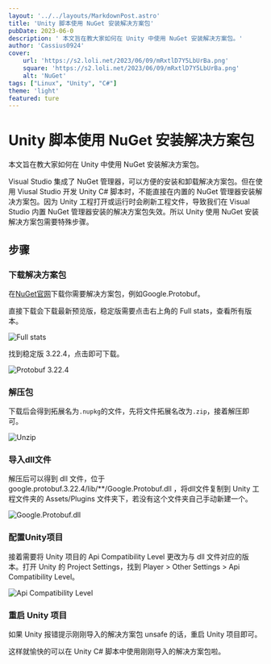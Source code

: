 ```yaml
---
layout: '../../layouts/MarkdownPost.astro'
title: 'Unity 脚本使用 NuGet 安装解决方案包'
pubDate: 2023-06-0
description: ' 本文旨在教大家如何在 Unity 中使用 NuGet 安装解决方案包。'
author: 'Cassius0924'
cover:
    url: 'https://s2.loli.net/2023/06/09/mRxtlD7Y5LbUrBa.png'
    square: 'https://s2.loli.net/2023/06/09/mRxtlD7Y5LbUrBa.png'
    alt: 'NuGet'
tags: ["Linux", "Unity", "C#"]
theme: 'light'
featured: ture
---
```


# Unity 脚本使用 NuGet 安装解决方案包

本文旨在教大家如何在 Unity 中使用 NuGet 安装解决方案包。

Visual Studio 集成了 NuGet 管理器，可以方便的安装和卸载解决方案包。但在使用 Viusal Studio 开发 Unity C# 脚本时，不能直接在内置的 NuGet 管理器安装解决方案包。因为 Unity 工程打开或运行时会刷新工程文件，导致我们在 Visual Studio 内置 NuGet 管理器安装的解决方案包失效。所以 Unity 使用 NuGet 安装解决方案包需要特殊步骤。

## 步骤

### 下载解决方案包

在[NuGet官网](https://www.nuget.org/)下载你需要解决方案包，例如Google.Protobuf。

直接下载会下载最新预览版，稳定版需要点击右上角的 Full stats，查看所有版本。

![Full stats](https://s2.loli.net/2023/05/08/1mRe8FJbMDO3q2i.png)

找到稳定版 3.22.4，点击即可下载。

![Protobuf 3.22.4](https://s2.loli.net/2023/05/08/S8LCYDNglpVZbP7.png)

### 解压包

下载后会得到拓展名为`.nupkg`的文件，先将文件拓展名改为`.zip`，接着解压即可。

![Unzip](https://s2.loli.net/2023/05/08/RvoI35FghtaudVO.png)

### 导入dll文件

解压后可以得到 dll 文件，位于 google.protobuf.3.22.4/lib/**/Google.Protobuf.dll ，将dll文件复制到 Unity 工程文件夹的 Assets/Plugins 文件夹下，若没有这个文件夹自己手动新建一个。

![Google.Protobuf.dll](https://s2.loli.net/2023/05/08/LXITjqHRUPaVSvK.png)

### 配置Unity项目

接着需要将 Unity 项目的 Api Compatibility Level 更改为与 dll 文件对应的版本。打开 Unity 的 Project Settings，找到 Player > Other Settings > Api Compatibility Level。

![Api Compatibility Level](https://s2.loli.net/2023/05/08/BMLFqRVNXmadybo.png)

### 重启 Unity 项目

如果 Unity 报错提示刚刚导入的解决方案包 unsafe 的话，重启 Unity 项目即可。

这样就愉快的可以在 Unity C# 脚本中使用刚刚导入的解决方案包啦。